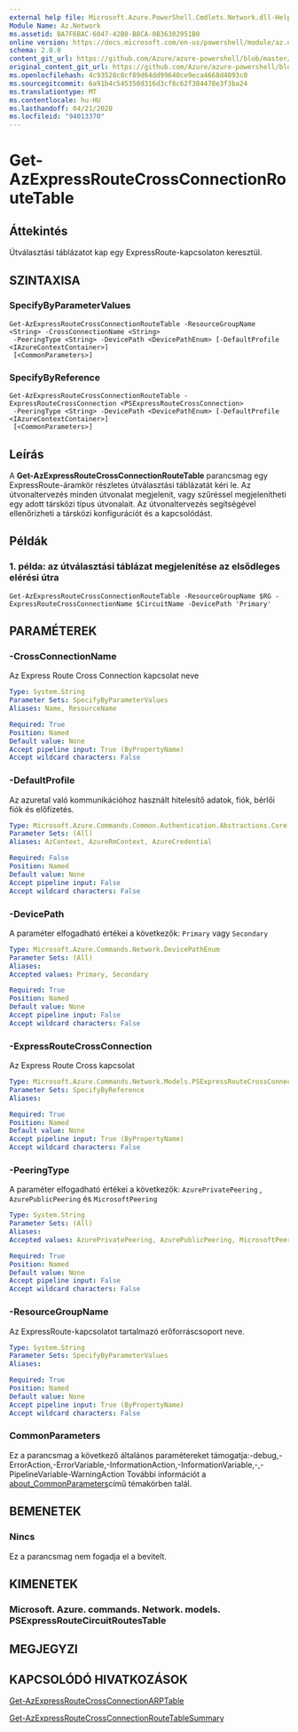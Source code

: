```yaml
---
external help file: Microsoft.Azure.PowerShell.Cmdlets.Network.dll-Help.xml
Module Name: Az.Network
ms.assetid: BA7F6BAC-6047-42B0-B8CA-0B36302951B0
online version: https://docs.microsoft.com/en-us/powershell/module/az.network/get-azexpressroutecrossconnectionroutetable
schema: 2.0.0
content_git_url: https://github.com/Azure/azure-powershell/blob/master/src/Network/Network/help/Get-AzExpressRouteCrossConnectionRouteTable.md
original_content_git_url: https://github.com/Azure/azure-powershell/blob/master/src/Network/Network/help/Get-AzExpressRouteCrossConnectionRouteTable.md
ms.openlocfilehash: 4c93528c8cf89d64dd99640ce9eca4668d4093c0
ms.sourcegitcommit: 6a91b4c545350d316d3cf8c62f384478e3f3ba24
ms.translationtype: MT
ms.contentlocale: hu-HU
ms.lasthandoff: 04/21/2020
ms.locfileid: "94013370"
---
```

# Get-AzExpressRouteCrossConnectionRouteTable

## Áttekintés
Útválasztási táblázatot kap egy ExpressRoute-kapcsolaton keresztül.

## SZINTAXISA

### SpecifyByParameterValues
```
Get-AzExpressRouteCrossConnectionRouteTable -ResourceGroupName <String> -CrossConnectionName <String>
 -PeeringType <String> -DevicePath <DevicePathEnum> [-DefaultProfile <IAzureContextContainer>]
 [<CommonParameters>]
```

### SpecifyByReference
```
Get-AzExpressRouteCrossConnectionRouteTable -ExpressRouteCrossConnection <PSExpressRouteCrossConnection>
 -PeeringType <String> -DevicePath <DevicePathEnum> [-DefaultProfile <IAzureContextContainer>]
 [<CommonParameters>]
```

## Leírás
A **Get-AzExpressRouteCrossConnectionRouteTable** parancsmag egy ExpressRoute-áramkör részletes útválasztási táblázatát kéri le. Az útvonaltervezés minden útvonalat megjelenít, vagy szűréssel megjelenítheti egy adott társközi típus útvonalait. Az útvonaltervezés segítségével ellenőrizheti a társközi konfigurációt és a kapcsolódást.

## Példák

### 1. példa: az útválasztási táblázat megjelenítése az elsődleges elérési útra
```
Get-AzExpressRouteCrossConnectionRouteTable -ResourceGroupName $RG -ExpressRouteCrossConnectionName $CircuitName -DevicePath 'Primary'
```

## PARAMÉTEREK

### -CrossConnectionName
Az Express Route Cross Connection kapcsolat neve

```yaml
Type: System.String
Parameter Sets: SpecifyByParameterValues
Aliases: Name, ResourceName

Required: True
Position: Named
Default value: None
Accept pipeline input: True (ByPropertyName)
Accept wildcard characters: False
```

### -DefaultProfile
Az azuretal való kommunikációhoz használt hitelesítő adatok, fiók, bérlői fiók és előfizetés.

```yaml
Type: Microsoft.Azure.Commands.Common.Authentication.Abstractions.Core.IAzureContextContainer
Parameter Sets: (All)
Aliases: AzContext, AzureRmContext, AzureCredential

Required: False
Position: Named
Default value: None
Accept pipeline input: False
Accept wildcard characters: False
```

### -DevicePath
A paraméter elfogadható értékei a következők: `Primary` vagy `Secondary`

```yaml
Type: Microsoft.Azure.Commands.Network.DevicePathEnum
Parameter Sets: (All)
Aliases:
Accepted values: Primary, Secondary

Required: True
Position: Named
Default value: None
Accept pipeline input: False
Accept wildcard characters: False
```

### -ExpressRouteCrossConnection
Az Express Route Cross kapcsolat

```yaml
Type: Microsoft.Azure.Commands.Network.Models.PSExpressRouteCrossConnection
Parameter Sets: SpecifyByReference
Aliases:

Required: True
Position: Named
Default value: None
Accept pipeline input: True (ByPropertyName)
Accept wildcard characters: False
```

### -PeeringType
A paraméter elfogadható értékei a következők: `AzurePrivatePeering` , `AzurePublicPeering` és `MicrosoftPeering`

```yaml
Type: System.String
Parameter Sets: (All)
Aliases:
Accepted values: AzurePrivatePeering, AzurePublicPeering, MicrosoftPeering

Required: True
Position: Named
Default value: None
Accept pipeline input: False
Accept wildcard characters: False
```

### -ResourceGroupName
Az ExpressRoute-kapcsolatot tartalmazó erőforráscsoport neve.

```yaml
Type: System.String
Parameter Sets: SpecifyByParameterValues
Aliases:

Required: True
Position: Named
Default value: None
Accept pipeline input: True (ByPropertyName)
Accept wildcard characters: False
```

### CommonParameters
Ez a parancsmag a következő általános paramétereket támogatja:-debug,-ErrorAction,-ErrorVariable,-InformationAction,-InformationVariable,-,-PipelineVariable-WarningAction További információt a [about_CommonParameters](http://go.microsoft.com/fwlink/?LinkID=113216)című témakörben talál.

## BEMENETEK

### Nincs
Ez a parancsmag nem fogadja el a bevitelt.

## KIMENETEK

### Microsoft. Azure. commands. Network. models. PSExpressRouteCircuitRoutesTable

## MEGJEGYZI

## KAPCSOLÓDÓ HIVATKOZÁSOK

[Get-AzExpressRouteCrossConnectionARPTable](Get-AzExpressRouteCrossConnectionARPTable.md)

[Get-AzExpressRouteCrossConnectionRouteTableSummary](Get-AzExpressRouteCrossConnectionRouteTableSummary.md)
